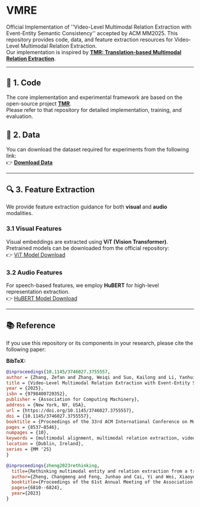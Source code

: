 # VMRE
Official Implementation of ''Video-Level Multimodal Relation Extraction with Event-Entity Semantic Consistency'' accepted by ACM MM2025. This repository provides code, data, and feature extraction resources for Video-Level Multimodal Relation Extraction.  
Our implementation is inspired by **[TMR: Translation-based Multimodal Relation Extraction](https://github.com/thecharm/TMR)**.

---

## 📘 1. Code

The core implementation and experimental framework are based on the open-source project **[TMR](https://github.com/thecharm/TMR)**.  
Please refer to that repository for detailed implementation, training, and evaluation.


## 📂 2. Data

You can download the dataset required for experiments from the following link:  
👉 **[Download Data](xxx)**  


---

## 🔍 3. Feature Extraction

We provide feature extraction guidance for both **visual** and **audio** modalities.

### 3.1 Visual Features

Visual embeddings are extracted using **ViT (Vision Transformer)**.  
Pretrained models can be downloaded from the official repository:  
👉 [ViT Model Download](https://huggingface.co/google/vit-base-patch16-224)

### 3.2 Audio Features

For speech-based features, we employ **HuBERT** for high-level representation extraction.  
👉 [HuBERT Model Download](https://huggingface.co/facebook/hubert-large-ll60k)

---

## 📚 Reference

If you use this repository or its components in your research, please cite the following paper:


**BibTeX:**
```bibtex
@inproceedings{10.1145/3746027.3755557,
author = {Zhang, Zefan and Zhang, Weiqi and Suo, Kailong and Li, Yanhui and Bai, Tian},
title = {Video-Level Multimodal Relation Extraction with Event-Entity Semantic Consistency},
year = {2025},
isbn = {9798400720352},
publisher = {Association for Computing Machinery},
address = {New York, NY, USA},
url = {https://doi.org/10.1145/3746027.3755557},
doi = {10.1145/3746027.3755557},
booktitle = {Proceedings of the 33rd ACM International Conference on Multimedia},
pages = {8537–8546},
numpages = {10},
keywords = {multimodal alignment, multimodal relation extraction, video understanding},
location = {Dublin, Ireland},
series = {MM '25}
}

@inproceedings{zheng2023rethinking,
  title={Rethinking multimodal entity and relation extraction from a translation point of view},
  author={Zheng, Changmeng and Feng, Junhao and Cai, Yi and Wei, Xiaoyong and Li, Qing},
  booktitle={Proceedings of the 61st Annual Meeting of the Association for Computational Linguistics (Volume 1: Long Papers)},
  pages={6810--6824},
  year={2023}
}
